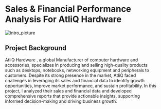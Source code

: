# Sales & Financial Performance Analysis For AtliQ Hardware 
![intro_picture](https://github.com/user-attachments/assets/51aaee61-a52a-4b86-88ed-26a37ac3f341)

## Project Background
AtliQ Hardware , a global Manufacturer of  computer hardware and accessories, specializes in producing and selling high-quality products such as desktops, notebooks, networking equipment and peripherals to customers.
Despite its strong presence in the market, AtliQ faced challenges in leveraging its sales and financial data to identify growth opportunities, improve market performance, and sustain profitability. In this project, I analyzed their sales and financial data and developed comprehensive reports that provide actionable insights, supporting informed decision-making and driving business growth.
